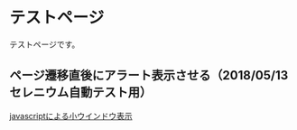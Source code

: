 # テストページ

テストページです。

## ページ遷移直後にアラート表示させる（2018/05/13 セレニウム自動テスト用）
<a href="javascript:void(0);" onclick="window.open('test_selenium.html', 'window', 'width=200, height=200') ">
javascriptによる小ウインドウ表示
</a>
